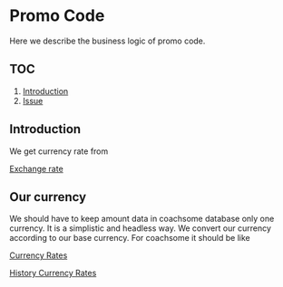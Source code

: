 # Promo Code

Here we describe the business logic of promo code.

## TOC

1. [Introduction](#Durations)
2. [Issue](#Issue)

## Introduction

We get currency rate from

[Exchange rate](https://exchangerate.host)


## Our currency

We should have to keep amount data in coachsome database only one currency. It is a simplistic and headless way. We convert our currency according to our base currency. For coachsome it should be like

[Currency Rates](https://api.exchangerate.host/latest?base=DKK)

[History Currency Rates](https://api.exchangerate.host/2021-12-24?base=DKK)

